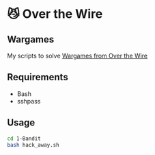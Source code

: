 # :smirk_cat: Over the Wire
## Wargames
My scripts to solve [Wargames from Over the Wire](http://overthewire.org/wargames/)

## Requirements
- Bash
- sshpass

## Usage
```bash
cd 1-Bandit
bash hack_away.sh
```
